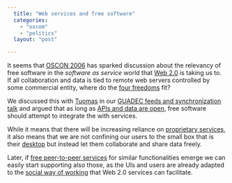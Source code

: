 ```yaml
---
  title: "Web services and free software"
  categories: 
    - "oscom"
    - "politics"
  layout: "post"

---
```

It seems that [OSCON 2006][1] has sparked discussion about the relevancy of free software in the _software as service_ world that [Web 2.0][2] is taking us to. If all collaboration and data is tied to remote web servers controlled by some commercial entity, where do the [four freedoms][3] fit?

We discussed this with [Tuomas][4] in our [GUADEC feeds and synchronization talk][5] and argued that as long as [APIs and data are open][6], free software should attempt to integrate the with services.

While it means that there will be increasing reliance on [proprietary services][9], it also means that we are not confining our users to the small box that is their [desktop][7] but instead let them collaborate and share data freely.

Later, if [free peer-to-peer services][8] for similar functionalities emerge we can easily start supporting also those, as the UIs and users are already adapted to the [social way of working][10] that Web 2.0 services can facilitate.

[1]: http://conferences.oreillynet.com/os2006/
[2]: http://www.oreillynet.com/pub/a/oreilly/tim/news/2005/09/30/what-is-web-20.html
[3]: http://www.gnu.org/philosophy/free-sw.html
[4]: http://www.tigert.com/
[5]: http://bergie.iki.fi/blog/synchronization-and-the-free-software-desktop-in-guadec/
[6]: http://www.tbray.org/ongoing/When/200x/2006/07/28/Open-Data
[7]: http://www.gnome.org/
[8]: http://gondwanaland.com/mlog/2006/07/28/free-software-p2p/
[9]: http://www.web2list.com/?menu=all
[10]: http://www.webdesignfromscratch.com/future-social-web-experience.cfm